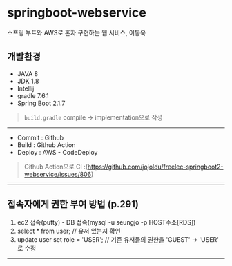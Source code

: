 # springboot-webservice
스프링 부트와 AWS로 혼자 구현하는 웹 서비스, 이동욱

## 개발환경
- JAVA 8
- JDK 1.8
- Intellij
- gradle 7.6.1
- Spring Boot 2.1.7

> `build.gradle` compile -> implementation으로 작성

---
- Commit : Github
- Build : Github Action
- Deploy : AWS - CodeDeploy
> Github Action으로 CI :(https://github.com/jojoldu/freelec-springboot2-webservice/issues/806)

---

## 접속자에게 권한 부여 방법 (p.291)
1. ec2 접속(putty) - DB 접속(mysql -u seungjo -p HOST주소[RDS])
2. select * from user; // 유저 있는지 확인
3. update user set role = 'USER'; // 기존 유저들의 권한을 'GUEST' -> 'USER' 로 수정

--- 
